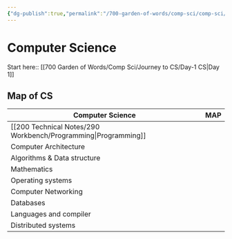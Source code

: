```yaml
---
{"dg-publish":true,"permalink":"/700-garden-of-words/comp-sci/comp-sci/","dgHomeLink":false}
---
```



# Computer Science




Start here:: [[700 Garden of Words/Comp Sci/Journey to CS/Day-1 CS\|Day 1]]

## Map of CS

| Computer Science            | MAP |
| --------------------------- | --- |
| [[200 Technical Notes/290 Workbench/Programming\|Programming]]             |     |
| Computer Architecture       |     |
| Algorithms & Data structure |     |
| Mathematics                 |     |
| Operating systems           |     |
| Computer Networking         |     |
| Databases                   |     |
| Languages and compiler      |     |
| Distributed systems         |     |
